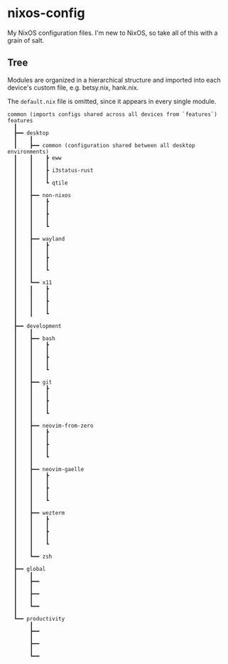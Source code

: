 # nixos-config

My NixOS configuration files. I'm new to NixOS, so take all of this with a grain of salt.


## Tree

Modules are organized in a hierarchical structure and imported into each device's custom file, e.g. betsy.nix, hank.nix.

The `default.nix` file is omitted, since it appears in every single module.
```
common (imports configs shared across all devices from `features`)
features
  ┃
  ┣━━ desktop
  ┃    ┃
  ┃    ┣━━ common (configuration shared between all desktop environments)
  ┃    ┃    ┣ eww
  ┃    ┃    ┃ 
  ┃    ┃    ┣ i3status-rust
  ┃    ┃    ┃ 
  ┃    ┃    ┗ qtile
  ┃    ┃
  ┃    ┣━━ non-nixos
  ┃    ┃    ┣ 
  ┃    ┃    ┃ 
  ┃    ┃    ┣ 
  ┃    ┃    ┃ 
  ┃    ┃    ┗ 
  ┃    ┃
  ┃    ┣━━ wayland
  ┃    ┃    ┣ 
  ┃    ┃    ┃ 
  ┃    ┃    ┣ 
  ┃    ┃    ┃ 
  ┃    ┃    ┗ 
  ┃    ┃
  ┃    ┗━━ x11
  ┃    ┃    ┣ 
  ┃    ┃    ┃ 
  ┃    ┃    ┣ 
  ┃    ┃    ┃ 
  ┃    ┃    ┗ 
  ┃
  ┣━━ development
  ┃    ┃
  ┃    ┣━━ bash
  ┃    ┃    ┣ 
  ┃    ┃    ┃ 
  ┃    ┃    ┣ 
  ┃    ┃    ┃ 
  ┃    ┃    ┗ 
  ┃    ┃ 
  ┃    ┣━━ git
  ┃    ┃    ┣ 
  ┃    ┃    ┃ 
  ┃    ┃    ┣ 
  ┃    ┃    ┃ 
  ┃    ┃    ┗ 
  ┃    ┃
  ┃    ┣━━ neovim-from-zero
  ┃    ┃    ┣ 
  ┃    ┃    ┃ 
  ┃    ┃    ┣ 
  ┃    ┃    ┃ 
  ┃    ┃    ┗ 
  ┃    ┃
  ┃    ┣━━ neovim-gaelle
  ┃    ┃    ┣ 
  ┃    ┃    ┃ 
  ┃    ┃    ┣ 
  ┃    ┃    ┃ 
  ┃    ┃    ┗ 
  ┃    ┃
  ┃    ┣━━ wezterm
  ┃    ┃    ┣ 
  ┃    ┃    ┃ 
  ┃    ┃    ┣ 
  ┃    ┃    ┃ 
  ┃    ┃    ┗ 
  ┃    ┃
  ┃    ┗━━ zsh
  ┃
  ┣━━ global
  ┃    ┃
  ┃    ┣━━ 
  ┃    ┃
  ┃    ┣━━ 
  ┃    ┃
  ┃    ┗━━ 
  ┃ 
  ┗━━ productivity
       ┃
       ┣━━ 
       ┃
       ┣━━ 
       ┃
       ┗━━ 

```
